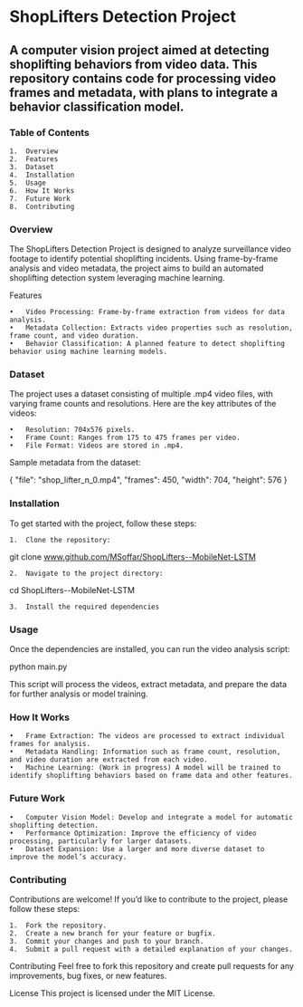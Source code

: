 # ShopLifters Detection Project

## A computer vision project aimed at detecting shoplifting behaviors from video data. This repository contains code for processing video frames and metadata, with plans to integrate a behavior classification model.

### Table of Contents

	1.	Overview
	2.	Features
	3.	Dataset
	4.	Installation
	5.	Usage
	6.	How It Works
	7.	Future Work
	8.	Contributing

### Overview

The ShopLifters Detection Project is designed to analyze surveillance video footage to identify potential shoplifting incidents. Using frame-by-frame analysis and video metadata, the project aims to build an automated shoplifting detection system leveraging machine learning.

Features

	•	Video Processing: Frame-by-frame extraction from videos for data analysis.
	•	Metadata Collection: Extracts video properties such as resolution, frame count, and video duration.
	•	Behavior Classification: A planned feature to detect shoplifting behavior using machine learning models.

### Dataset

The project uses a dataset consisting of multiple .mp4 video files, with varying frame counts and resolutions. Here are the key attributes of the videos:

	•	Resolution: 704x576 pixels.
	•	Frame Count: Ranges from 175 to 475 frames per video.
	•	File Format: Videos are stored in .mp4.

Sample metadata from the dataset:

{
  "file": "shop_lifter_n_0.mp4",
  "frames": 450,
  "width": 704,
  "height": 576
}

### Installation

To get started with the project, follow these steps:

	1.	Clone the repository:

git clone www.github.com/MSoffar/ShopLifters--MobileNet-LSTM

	2.	Navigate to the project directory:

cd ShopLifters--MobileNet-LSTM


	3.	Install the required dependencies

### Usage

Once the dependencies are installed, you can run the video analysis script:

python main.py

This script will process the videos, extract metadata, and prepare the data for further analysis or model training.

### How It Works

	•	Frame Extraction: The videos are processed to extract individual frames for analysis.
	•	Metadata Handling: Information such as frame count, resolution, and video duration are extracted from each video.
	•	Machine Learning: (Work in progress) A model will be trained to identify shoplifting behaviors based on frame data and other features.

### Future Work

	•	Computer Vision Model: Develop and integrate a model for automatic shoplifting detection.
	•	Performance Optimization: Improve the efficiency of video processing, particularly for larger datasets.
	•	Dataset Expansion: Use a larger and more diverse dataset to improve the model’s accuracy.

### Contributing

Contributions are welcome! If you’d like to contribute to the project, please follow these steps:

	1.	Fork the repository.
	2.	Create a new branch for your feature or bugfix.
	3.	Commit your changes and push to your branch.
	4.	Submit a pull request with a detailed explanation of your changes.
Contributing
Feel free to fork this repository and create pull requests for any improvements, bug fixes, or new features.

License
This project is licensed under the MIT License.
